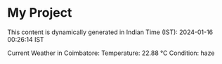 # My Project

This content is dynamically generated in Indian Time (IST): 2024-01-16 00:26:14 IST


Current Weather in Coimbatore:
Temperature: 22.88 °C
Condition: haze
